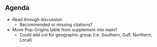 ## Agenda
- Read through discussion
  - Recommended or missing citations?
- Move Pop-Origins table from supplement into main?
  - Could add col for geographic group (i.e. Southern, Gulf, Northern, Local) 
